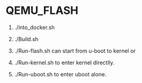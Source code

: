 # QEMU_FLASH
1. ./into_docker.sh
2. ./Build.sh
3. ./Run-flash.sh
   can start from u-boot to kernel
   or
   
4. ./Run-kernel.sh
   to enter kernel directlly.
5. ./Run-uboot.sh
   to enter uboot alone.
